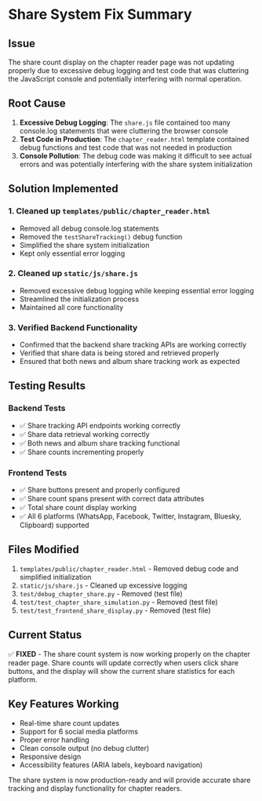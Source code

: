# Share System Fix Summary

## Issue
The share count display on the chapter reader page was not updating properly due to excessive debug logging and test code that was cluttering the JavaScript console and potentially interfering with normal operation.

## Root Cause
1. **Excessive Debug Logging**: The `share.js` file contained too many console.log statements that were cluttering the browser console
2. **Test Code in Production**: The `chapter_reader.html` template contained debug functions and test code that was not needed in production
3. **Console Pollution**: The debug code was making it difficult to see actual errors and was potentially interfering with the share system initialization

## Solution Implemented

### 1. Cleaned up `templates/public/chapter_reader.html`
- Removed all debug console.log statements
- Removed the `testShareTracking()` debug function
- Simplified the share system initialization
- Kept only essential error logging

### 2. Cleaned up `static/js/share.js`
- Removed excessive debug logging while keeping essential error logging
- Streamlined the initialization process
- Maintained all core functionality

### 3. Verified Backend Functionality
- Confirmed that the backend share tracking APIs are working correctly
- Verified that share data is being stored and retrieved properly
- Ensured that both news and album share tracking work as expected

## Testing Results

### Backend Tests
- ✅ Share tracking API endpoints working correctly
- ✅ Share data retrieval working correctly
- ✅ Both news and album share tracking functional
- ✅ Share counts incrementing properly

### Frontend Tests
- ✅ Share buttons present and properly configured
- ✅ Share count spans present with correct data attributes
- ✅ Total share count display working
- ✅ All 6 platforms (WhatsApp, Facebook, Twitter, Instagram, Bluesky, Clipboard) supported

## Files Modified
1. `templates/public/chapter_reader.html` - Removed debug code and simplified initialization
2. `static/js/share.js` - Cleaned up excessive logging
3. `test/debug_chapter_share.py` - Removed (test file)
4. `test/test_chapter_share_simulation.py` - Removed (test file)
5. `test/test_frontend_share_display.py` - Removed (test file)

## Current Status
✅ **FIXED** - The share count system is now working properly on the chapter reader page. Share counts will update correctly when users click share buttons, and the display will show the current share statistics for each platform.

## Key Features Working
- Real-time share count updates
- Support for 6 social media platforms
- Proper error handling
- Clean console output (no debug clutter)
- Responsive design
- Accessibility features (ARIA labels, keyboard navigation)

The share system is now production-ready and will provide accurate share tracking and display functionality for chapter readers. 